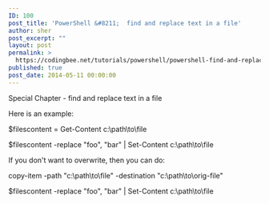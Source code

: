 ```yaml
---
ID: 100
post_title: 'PowerShell &#8211;  find and replace text in a file'
author: sher
post_excerpt: ""
layout: post
permalink: >
  https://codingbee.net/tutorials/powershell/powershell-find-and-replace-text-in-a-file
published: true
post_date: 2014-05-11 00:00:00
---
```

Special Chapter - find and replace text in a file

Here is an example:


$filescontent = Get-Content c:\path\to\file

$filescontent -replace "foo", "bar" | Set-Content c:\path\to\file

If you don't want to overwrite, then you can do:

copy-item -path "c:\path\to\file" -destination "c:\path\to\orig-file"

$filescontent -replace "foo", "bar" | Set-Content c:\path\to\file